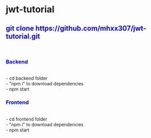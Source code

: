 # jwt-tutorial

<h2 style="color: blue">git clone https://github.com/mhxx307/jwt-tutorial.git</h2> </br>
<h3 style="color: blue">Backend</h3> </br>
- cd backend folder </br>
- "npm i" to download dependencies </br>
- npm start </br>
<h3 style="color: blue">Frontend</h3> </br>
- cd frontend folder </br>
- "npm i" to download dependencies </br>
- npm start
